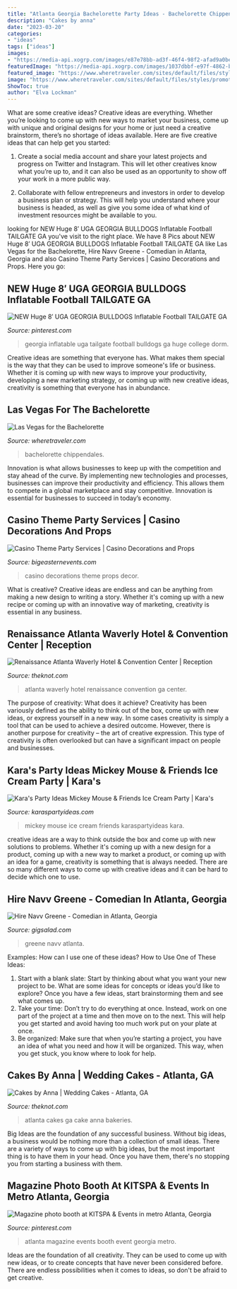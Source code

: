 ```yaml
---
title: "Atlanta Georgia Bachelorette Party Ideas - Bachelorette Chippendales"
description: "Cakes by anna"
date: "2023-03-20"
categories:
- "ideas"
tags: ["ideas"]
images:
- "https://media-api.xogrp.com/images/e87e78bb-ad3f-46f4-98f2-afad9a0be782"
featuredImage: "https://media-api.xogrp.com/images/1037dbbf-e97f-4862-b934-dd5b0f050dcd"
featured_image: "https://www.wheretraveler.com/sites/default/files/styles/promoted_image_social_large/public/Chippendales_Group.jpg?itok=p2aAR6WN"
image: "https://www.wheretraveler.com/sites/default/files/styles/promoted_image_social_large/public/Chippendales_Group.jpg?itok=p2aAR6WN"
ShowToc: true
author: "Elva Lockman"
---
```



What are some creative ideas?
Creative ideas are everything. Whether you’re looking to come up with new ways to market your business, come up with unique and original designs for your home or just need a creative brainstorm, there’s no shortage of ideas available. Here are five creative ideas that can help get you started:
1. Create a social media account and share your latest projects and progress on Twitter and Instagram. This will let other creatives know what you’re up to, and it can also be used as an opportunity to show off your work in a more public way.

2. Collaborate with fellow entrepreneurs and investors in order to develop a business plan or strategy. This will help you understand where your business is headed, as well as give you some idea of what kind of investment resources might be available to you.


	

		
looking for NEW Huge 8′ UGA GEORGIA BULLDOGS Inflatable Football TAILGATE GA you've visit to the right place. We have 8 Pics about NEW Huge 8′ UGA GEORGIA BULLDOGS Inflatable Football TAILGATE GA like Las Vegas for the Bachelorette, Hire Navv Greene - Comedian in Atlanta, Georgia and also Casino Theme Party Services | Casino Decorations and Props. Here you go:
		
    
## NEW Huge 8′ UGA GEORGIA BULLDOGS Inflatable Football TAILGATE GA

<img loading=lazy src="https://i.pinimg.com/736x/55/c5/29/55c529586fd9a237618b6544003bc480--football-tailgate-tailgate-parties.jpg" onerror="this.onerror=null;this.src='https://tse1.mm.bing.net/th?id=OIP.JXWJDBOCGhA7j6cTLL55EgHaHm&amp;pid=15.1';" alt="NEW Huge 8′ UGA GEORGIA BULLDOGS Inflatable Football TAILGATE GA">

_Source: pinterest.com_

>georgia inflatable uga tailgate football bulldogs ga huge college dorm. 

	

Creative ideas are something that everyone has. What makes them special is the way that they can be used to improve someone's life or business. Whether it is coming up with new ways to improve your productivity, developing a new marketing strategy, or coming up with new creative ideas, creativity is something that everyone has in abundance.

    
## Las Vegas For The Bachelorette

<img loading=lazy src="https://www.wheretraveler.com/sites/default/files/styles/promoted_image_social_large/public/Chippendales_Group.jpg?itok=p2aAR6WN" onerror="this.onerror=null;this.src='https://tse1.mm.bing.net/th?id=OIP.Jj0o5G6rXxITKTVj2jrPRgHaDZ&amp;pid=15.1';" alt="Las Vegas for the Bachelorette">

_Source: wheretraveler.com_

>bachelorette chippendales. 

	

Innovation is what allows businesses to keep up with the competition and stay ahead of the curve. By implementing new technologies and processes, businesses can improve their productivity and efficiency. This allows them to compete in a global marketplace and stay competitive. Innovation is essential for businesses to succeed in today’s economy.

    
## Casino Theme Party Services | Casino Decorations And Props

<img loading=lazy src="http://www.bigeasternevents.com/images/casino-decor1.jpg" onerror="this.onerror=null;this.src='https://tse1.mm.bing.net/th?id=OIP.AIToMWxAo70o6j4OBUfZ1wHaG4&amp;pid=15.1';" alt="Casino Theme Party Services | Casino Decorations and Props">

_Source: bigeasternevents.com_

>casino decorations theme props decor. 

	

What is creative?
Creative ideas are endless and can be anything from making a new design to writing a story. Whether it's coming up with a new recipe or coming up with an innovative way of marketing, creativity is essential in any business.

    
## Renaissance Atlanta Waverly Hotel &amp; Convention Center | Reception

<img loading=lazy src="https://media-api.xogrp.com/images/e87e78bb-ad3f-46f4-98f2-afad9a0be782" onerror="this.onerror=null;this.src='https://tse3.mm.bing.net/th?id=OIP.CX_dmv4-zA9BUHOTgANxAQHaE8&amp;pid=15.1';" alt="Renaissance Atlanta Waverly Hotel &amp; Convention Center | Reception">

_Source: theknot.com_

>atlanta waverly hotel renaissance convention ga center. 

	

The purpose of creativity: What does it achieve?
Creativity has been variously defined as the ability to think out of the box, come up with new ideas, or express yourself in a new way. In some cases creativity is simply a tool that can be used to achieve a desired outcome. However, there is another purpose for creativity – the art of creative expression. This type of creativity is often overlooked but can have a significant impact on people and businesses.

    
## Kara&#039;s Party Ideas Mickey Mouse &amp; Friends Ice Cream Party | Kara&#039;s

<img loading=lazy src="https://karaspartyideas.com/wp-content/uploads/2017/10/Mickey-Mouse-Friends-Ice-Cream-Party-via-Karas-Party-Ideas-KarasPartyIdeas.com15.jpg" onerror="this.onerror=null;this.src='https://tse4.mm.bing.net/th?id=OIP.4EESIiYsyRMO_xiUzyYDdgHaLH&amp;pid=15.1';" alt="Kara&#039;s Party Ideas Mickey Mouse &amp; Friends Ice Cream Party | Kara&#039;s">

_Source: karaspartyideas.com_

>mickey mouse ice cream friends karaspartyideas kara. 

	

creative ideas are a way to think outside the box and come up with new solutions to problems. Whether it's coming up with a new design for a product, coming up with a new way to market a product, or coming up with an idea for a game, creativity is something that is always needed. There are so many different ways to come up with creative ideas and it can be hard to decide which one to use.

    
## Hire Navv Greene - Comedian In Atlanta, Georgia

<img loading=lazy src="https://s3.amazonaws.com/gigsalad_media/n/navv_greene_atlanta/58fe89d387d6f.jpg" onerror="this.onerror=null;this.src='https://tse2.mm.bing.net/th?id=OIP.-ZcQ7AOeZBS6d-ryQlycRQHaJ4&amp;pid=15.1';" alt="Hire Navv Greene - Comedian in Atlanta, Georgia">

_Source: gigsalad.com_

>greene navv atlanta. 

	

Examples: How can I use one of these ideas?
How to Use One of These Ideas: 
1. Start with a blank slate: Start by thinking about what you want your new project to be. What are some ideas for concepts or ideas you’d like to explore? Once you have a few ideas, start brainstorming them and see what comes up. 
2. Take your time: Don’t try to do everything at once. Instead, work on one part of the project at a time and then move on to the next. This will help you get started and avoid having too much work put on your plate at once. 
3. Be organized: Make sure that when you’re starting a project, you have an idea of what you need and how it will be organized. This way, when you get stuck, you know where to look for help. 

    
## Cakes By Anna | Wedding Cakes - Atlanta, GA

<img loading=lazy src="https://media-api.xogrp.com/images/1037dbbf-e97f-4862-b934-dd5b0f050dcd" onerror="this.onerror=null;this.src='https://tse2.mm.bing.net/th?id=OIP.lOCVd4y6sqd4nEalO6LCKgHaLH&amp;pid=15.1';" alt="Cakes by Anna | Wedding Cakes - Atlanta, GA">

_Source: theknot.com_

>atlanta cakes ga cake anna bakeries. 

	

Big Ideas are the foundation of any successful business. Without big ideas, a business would be nothing more than a collection of small ideas. There are a variety of ways to come up with big ideas, but the most important thing is to have them in your head. Once you have them, there's no stopping you from starting a business with them.

    
## Magazine Photo Booth At KITSPA &amp; Events In Metro Atlanta, Georgia

<img loading=lazy src="https://i.pinimg.com/originals/41/65/8a/41658ac53461d757925a76b61d9f71a2.jpg" onerror="this.onerror=null;this.src='https://tse2.mm.bing.net/th?id=OIP.OHiXVKbmeX-cQ5g3R99U-AHaNK&amp;pid=15.1';" alt="Magazine photo booth at KITSPA &amp; Events in metro Atlanta, Georgia">

_Source: pinterest.com_

>atlanta magazine events booth event georgia metro. 

	

Ideas are the foundation of all creativity. They can be used to come up with new ideas, or to create concepts that have never been considered before. There are endless possibilities when it comes to ideas, so don't be afraid to get creative.

